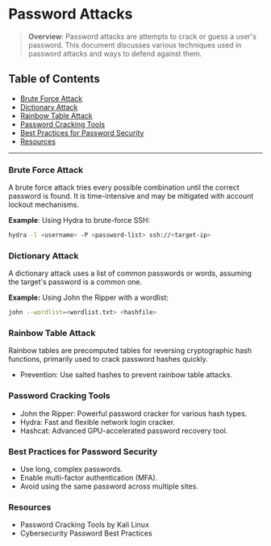 # Password Attacks

> **Overview**: Password attacks are attempts to crack or guess a user's password. This document discusses various techniques used in password attacks and ways to defend against them.

## Table of Contents
- [Brute Force Attack](#brute-force-attack)
- [Dictionary Attack](#dictionary-attack)
- [Rainbow Table Attack](#rainbow-table-attack)
- [Password Cracking Tools](#password-cracking-tools)
- [Best Practices for Password Security](#best-practices-for-password-security)
- [Resources](#resources)

---

### Brute Force Attack
A brute force attack tries every possible combination until the correct password is found. It is time-intensive and may be mitigated with account lockout mechanisms.

**Example**:
Using Hydra to brute-force SSH:
```bash
hydra -l <username> -P <password-list> ssh://<target-ip>
```

### Dictionary Attack
A dictionary attack uses a list of common passwords or words, assuming the target's password is a common one.

**Example:** Using John the Ripper with a wordlist:
```bash
john --wordlist=<wordlist.txt> <hashfile>
```

### Rainbow Table Attack
Rainbow tables are precomputed tables for reversing cryptographic hash functions, primarily used to crack password hashes quickly.

- Prevention: Use salted hashes to prevent rainbow table attacks.

### Password Cracking Tools
- John the Ripper: Powerful password cracker for various hash types.
- Hydra: Fast and flexible network login cracker.
- Hashcat: Advanced GPU-accelerated password recovery tool.

### Best Practices for Password Security
- Use long, complex passwords.
- Enable multi-factor authentication (MFA).
- Avoid using the same password across multiple sites.

### Resources
- Password Cracking Tools by Kali Linux
- Cybersecurity Password Best Practices
